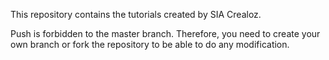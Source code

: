 This repository contains the tutorials created by SIA Crealoz.

Push is forbidden to the master branch. Therefore, you need to create your own branch or fork the repository to be able to do any modification.
